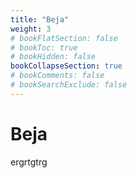 ```yaml
---
title: "Beja"
weight: 3
# bookFlatSection: false
# bookToc: true
# bookHidden: false
bookCollapseSection: true
# bookComments: false
# bookSearchExclude: false
---
```


# Beja 

ergrtgtrg
